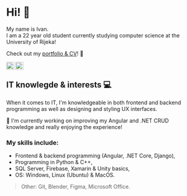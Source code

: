 # Hi! 👋

My name is Ivan.  
I am a 22 year old student currently studying computer science at the University of Rijeka! 

Check out my [portfolio & CV](https://ivan-matejcic.netlify.app/)! 👀

<a href="https://www.linkedin.com/in/ivan-matej%C4%8Di%C4%87-066b1175/"><img align="left" src="https://raw.githubusercontent.com/yushi1007/yushi1007/main/images/linkedin.svg" alt="Ivan Matejčić | LinkedIn" width="21px"/></a>
<a href="https://instagram.com/ivanmatejcic_"><img align="left" src="https://raw.githubusercontent.com/yushi1007/yushi1007/main/images/instagram.svg" alt="Ivan Matejčić | Instagram" width="21px"/></a>
<br>

## IT knowlegde & interests 💻
When it comes to IT, I'm knowledgeable in both frontend and backend programming as well as designing and styling UX interfaces.  

🔨 I'm currently working on improving my Angular and .NET CRUD knowledge and really enjoying the experience!
### My skills include:
<ul>
  <li>Frontend & backend programming (Angular, .NET Core, Django),</li>  
  <li>Programming in Python & C++,</li>   
  <li>SQL Server, Firebase, Xamarin & Unity basics,</li>
  <li>OS: Windows, Linux (Ubuntu) & MacOS.</li>   
 </ul>
 
 > Other: Git, Blender, Figma, Microsoft Office.
